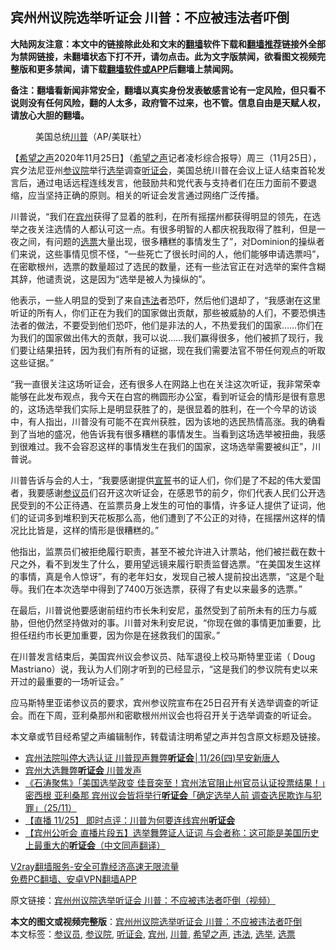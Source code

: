  <h2>宾州州议院选举听证会 川普：不应被违法者吓倒</h2> <p class="notice"><b>大陆网友注意：本文中的链接除此处和文末的<a href="https://github.com/bannedbook/fanqiang" >翻墙</a>软件下载和<a href="https://github.com/killgcd/justmysocks/blob/master/README.md">翻墙推荐</a>链接外全部为禁网链接，未翻墙状态下打不开，请勿点击。此为文字版禁闻，欲看图文视频完整版和更多禁闻，请下载<a href="https://github.com/bannedbook/fanqiang">翻墙软件或APP</a>后翻墙上禁闻网。</p><p>备注：翻墙看新闻非常安全，翻墙以真实身份发表敏感言论有一定风险，但只看不说则没有任何风险，翻的人太多，政府管不过来，也不管。信息自由是天赋人权，请放心大胆的翻墙。</b></p>  <div class="entry"> <figure><figcaption>美国总统<a href="https://www.bannedbook.org/bnews/tag/%e5%b7%9d%e6%99%ae/" class="st_tag internal_tag" rel="tag" title="标签 川普 下的日志">川普</a>（AP/美联社）</figcaption></figure> <p>【<span class='wp_keywordlink_affiliate'><a href="https://www.soundofhope.org" title="希望之声" target="_blank">希望之声</a></span>2020年11月25日】（<a href="https://www.bannedbook.org/bnews/tag/%e5%b8%8c%e6%9c%9b%e4%b9%8b%e5%a3%b0/" class="st_tag internal_tag" rel="tag" title="标签 希望之声 下的日志">希望之声</a>记者凌杉综合报导）周三（11月25日），宾夕法尼亚州<a href="https://www.bannedbook.org/bnews/tag/%e5%8f%82%e8%ae%ae%e9%99%a2/" class="st_tag internal_tag" rel="tag" title="标签 参议院 下的日志">参议院</a>举行<a href="https://www.bannedbook.org/bnews/tag/%e9%80%89%e4%b8%be/" class="st_tag internal_tag" rel="tag" title="标签 选举 下的日志">选举</a>调查<a href="https://www.bannedbook.org/bnews/tag/%e5%90%ac%e8%af%81%e4%bc%9a/" class="st_tag internal_tag" rel="tag" title="标签 听证会 下的日志">听证会</a>，美国总统川普在会议上证人结束首轮发言后，通过电话远程连线发言，他鼓励共和党代表与支持者们在压力面前不要退缩，应当坚持正确的原则。相关的听证会发言通过网络广泛传播。</p> <p>川普说，“我们在<a href="https://www.bannedbook.org/bnews/tag/%E5%AE%BE%E5%B7%9E/" class="st_tag internal_tag" rel="tag" title="标签 宾州 下的日志">宾州</a>获得了显着的胜利，在所有摇摆州都获得明显的领先，在选举之夜关注选情的人都认可这一点。有很多明智的人都庆祝我取得了胜利，但是一夜之间，有问题的<a href="https://www.bannedbook.org/bnews/tag/%E9%80%89%E7%A5%A8/" class="st_tag internal_tag" rel="tag" title="标签 选票 下的日志">选票</a>大量出现，很多糟糕的事情发生了”，对Dominion的操纵者们来说，这些事情见惯不怪，“一些死亡了很长时间的人，他们能够申请选票吗”，在密歇根州，选票的数量超过了选民的数量，还有一些法官正在对选举的案件含糊其辞，他谴责说，这是因为“选举是被人为操纵的”。</p> <p>他表示，一些人明显的受到了来自<a href="https://www.bannedbook.org/bnews/tag/%e8%bf%9d%e6%b3%95/" class="st_tag internal_tag" rel="tag" title="标签 违法 下的日志">违法</a>者恐吓，然后他们退却了，“我感谢在这里听证的所有人，你们正在为我们的国家做出贡献，那些被威胁的人们，不要恐惧违法者的做法，不要受到他们恐吓，他们是非法的人，不热爱我们的国家&#8230;&#8230;你们在为我们的国家做出伟大的贡献，我可以说&#8230;&#8230;我们赢得很多，他们被抓了现行，我们要让结果扭转，因为我们有所有的证据，现在我们需要法官不带任何观点的听取这些证据。”</p>  <p>“我一直很关注这场听证会，还有很多人在网路上也在关注这次听证，我非常荣幸能够在此发布观点，我今天在白宫的椭圆形办公室，看到听证会的情形是很有意思的，这场选举我们实际上是明显获胜了的，是很显着的胜利，在一个今早的访谈中，有人指出，川普没有可能不在宾州获胜，因为该地的选民热情高涨。我的确看到了当地的盛况，他告诉我有很多糟糕的事情发生。当看到这场选举被扭曲，我感到很难过。我不会容忍这样的事情发生在我们的国家，这场选举需要被纠正”，川普说。</p> <p>川普告诉与会的人士，“我要感谢提供<span class='wp_keywordlink'><a href="https://www.bannedbook.org/forum5/topic17.html" title="宣誓与预言" target="_blank">宣誓</a></span>书的证人们，你们是了不起的伟大爱国者，我要感谢<a href="https://www.bannedbook.org/bnews/tag/%e5%8f%82%e8%ae%ae%e5%91%98/" class="st_tag internal_tag" rel="tag" title="标签 参议员 下的日志">参议员</a>们召开这次听证会，在感恩节的前夕，你们代表人民们公开选民受到的不公正待遇、在监票员身上发生的可怕的事情，许多证人提供了证词，他们的证词多到堆积到天花板那么高，他们遭到了不公正的对待，在摇摆州这样的情况比比皆是，这样的情形是很糟糕的。”</p> <p>他指出，监票员们被拒绝履行职责，甚至不被允许进入计票站，他们被拦截在数十尺之外，看不到发生了什么，要用望远镜来履行职责监督选票。“在美国发生这样的事情，真是令人惊讶”，有的老年妇女，发现自己被人提前投出选票，“这是个耻辱。我们在本次选举中得到了7400万张选票，获得了有史以来最多的选票。”</p>  <p>在最后，川普说他要感谢前纽约市长朱利安尼，虽然受到了前所未有的压力与威胁，但他仍然坚持做对的事。川普对朱利安尼说，“你现在做的事情更加重要，比担任纽约市长更加重要，因为你是在拯救我们的国家。”</p> <p>在川普发言结束后，美国宾州议会参议员、陆军退役上校马斯特里亚诺（ Doug Mastriano）说，我认为人们刚才听到的已经显示，“这是我们的参议院有史以来开过的最重要的一场听证会。”</p> <p>应马斯特里亚诺参议员的要求，宾州参议院宣布在25日召开有关选举调查的听证会。而在下周，亚利桑那州和密歇根州州议会也将召开关于选举调查的听证会。</p>  <p></p> <p>本文章或节目经希望之声编辑制作，转载请注明希望之声并包含原文标题及链接。</p> <ul class='op-related-articles' title='相关阅读'> <li><a href='https://www.bannedbook.org/bnews/taiwannews/20201126/1437229.html' target='_blank'>宾州法院叫停大选认证 川普现声舞弊<b>听证会</b>│11/26(四)早安新唐人</a></li> <li><a href='https://www.bannedbook.org/bnews/bannedvideo/20201126/1437227.html' target='_blank'>宾州大选舞弊<b>听证会</b> 川普发声</a></li> <li><a href='https://www.bannedbook.org/bnews/bannedvideo/20201126/1437226.html' target='_blank'>《石涛聚焦》「美国选举政变 佳音突至！宾州法官阻止州官员认证投票结果！」密西根 亚利桑那 宾州议会皆将举行<b>听证会</b>「确定选举人前 调查选民欺诈与犯罪」（25/11）</a></li> <li><a href='https://www.bannedbook.org/bnews/bannedvideo/20201126/1437180.html' target='_blank'>【直播 11/25】 即时点评：川普为何要连线宾州<b>听证会</b></a></li> <li><a href='https://www.bannedbook.org/bnews/bannedvideo/20201126/1437179.html' target='_blank'>【宾州公听会 直播片段五】选举舞弊证人证词 与会者称：这可能是美国历史上最重大的<b>听证会</b>（中文同声翻译）</a></li> </ul> <p class="texttj"> <a href="https://www.bannedbook.org/forum23/topic22702.html" target="_blank">V2ray翻墙服务-安全可靠经济高速无限流量</a><br/> <a href="https://github.com/bannedbook/fanqiang/wiki/%E7%A6%81%E9%97%BB%E7%BD%91%E5%AE%89%E5%8D%93%E7%BF%BB%E5%A2%99%E6%96%B0%E9%97%BBAPP" target="_blank">免费PC翻墙、安卓VPN翻墙APP</a></p><p>原文链接：<a class="src_link"  href="https://www.soundofhope.org/post/446902" target="_blank">宾州州议院选举听证会 川普：不应被违法者吓倒（视频）</a></p> <a name='sharetosocial'></a>       <div><b>本文的图文或视频完整版</b>：<a href='https://www.bannedbook.org/bnews/comments/20201126/1437245.html'>宾州州议院选举听证会 川普：不应被违法者吓倒</a></div>  </div><!--END ENTRY--> <div class="postfooter"> <div>本文标签：<a href="https://www.bannedbook.org/bnews/tag/%e5%8f%82%e8%ae%ae%e5%91%98/" rel="tag">参议员</a>, <a href="https://www.bannedbook.org/bnews/tag/%e5%8f%82%e8%ae%ae%e9%99%a2/" rel="tag">参议院</a>, <a href="https://www.bannedbook.org/bnews/tag/%e5%90%ac%e8%af%81%e4%bc%9a/" rel="tag">听证会</a>, <a href="https://www.bannedbook.org/bnews/tag/%E5%AE%BE%E5%B7%9E/" rel="tag">宾州</a>, <a href="https://www.bannedbook.org/bnews/tag/%e5%b7%9d%e6%99%ae/" rel="tag">川普</a>, <a href="https://www.bannedbook.org/bnews/tag/%e5%b8%8c%e6%9c%9b%e4%b9%8b%e5%a3%b0/" rel="tag">希望之声</a>, <a href="https://www.bannedbook.org/bnews/tag/%e8%bf%9d%e6%b3%95/" rel="tag">违法</a>, <a href="https://www.bannedbook.org/bnews/tag/%e9%80%89%e4%b8%be/" rel="tag">选举</a>, <a href="https://www.bannedbook.org/bnews/tag/%E9%80%89%E7%A5%A8/" rel="tag">选票</a></div>  </div><!--END POSTFOOTER--> 
